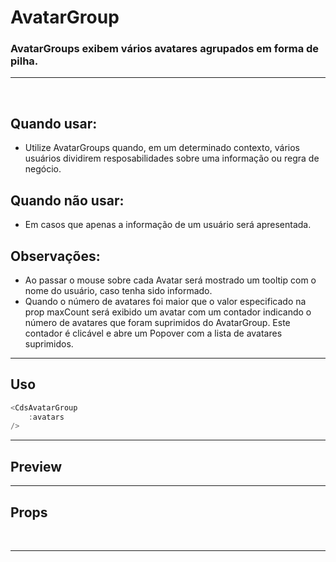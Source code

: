 # AvatarGroup

### AvatarGroups exibem vários avatares agrupados em forma de pilha.
---
<br>

## Quando usar:
- Utilize AvatarGroups quando, em um determinado contexto, vários usuários 
dividirem resposabilidades sobre uma informação ou regra de negócio.

## Quando não usar:
- Em casos que apenas a informação de um usuário será apresentada.

## Observações:
- Ao passar o mouse sobre cada Avatar será mostrado um tooltip com o nome
do usuário, caso tenha sido informado.
- Quando o número de avatares foi maior que o valor especificado na prop maxCount
será exibido um avatar com um contador indicando o número de avatares
que foram suprimidos do AvatarGroup. Este contador é clicável e abre um Popover
com a lista de avatares suprimidos.

---

## Uso

```js
<CdsAvatarGroup
	:avatars
/>
```

---

## Preview

<PreviewBuilder
	:args
	:component="CdsAvatarGroup"
/>

---

## Props

<APITable
	name="CdsAvatarGroup"
	section="props"
/>
<br>

---

<!-- ## Figma

<FigmaFrame
	src="https://embed.figma.com/design/J5fTswomlHu7RXk1gwbUq6/Cuida?node-id=2040-370&embed-host=share"
/> -->

<script setup>
import { ref } from 'vue';
import CdsAvatarGroup from '@/components/AvatarGroup.vue';

const avatars = ref([
	{
		src: 'https://userstock.io/data/wp-content/uploads/2020/06/kimson-doan-HD8KlyWRYYM-4-1024x1024.jpg',
		name: 'Cho Smith',
	},
	{
		src: 'https://userstock.io/data/wp-content/uploads/2017/07/ayo-ogunseinde-221958-1024x723.jpg',
		name: 'Alice Brown',
	},
	{
		src: 'https://userstock.io/data/wp-content/uploads/2020/06/tyler-nix-PQeoQdkU9jQ-1024x1024.jpg',
		name: 'Leo Garcia',
	},
	{
		src: 'https://userstock.io/data/wp-content/uploads/2017/09/bewakoof-com-official-205182.jpg',
		name: 'Dave Jones',
	},
	{
		src: 'https://userstock.io/data/wp-content/uploads/2017/09/jason-blackeye-223584-1024x849.jpg',
		name: 'Maya Rodriguez',
	},
	{
		src: 'https://userstock.io/data/wp-content/uploads/2017/07/pexels-photo-289704-1024x682.jpg',
		name: 'Tina Smith',
	},
	{
		src: 'https://userstock.io/data/wp-content/uploads/2017/07/pexels-photo-26939-1-1024x1024.jpg',
		name: 'Paulo Williams',
	},
]);

const args = ref({
	avatars,
	size: 'md',
	maxCount: 4,
});
</script>
